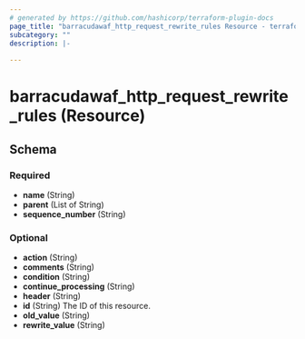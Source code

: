 ```yaml
---
# generated by https://github.com/hashicorp/terraform-plugin-docs
page_title: "barracudawaf_http_request_rewrite_rules Resource - terraform-provider-barracudawaf"
subcategory: ""
description: |-
  
---
```


# barracudawaf_http_request_rewrite_rules (Resource)





<!-- schema generated by tfplugindocs -->
## Schema

### Required

- **name** (String)
- **parent** (List of String)
- **sequence_number** (String)

### Optional

- **action** (String)
- **comments** (String)
- **condition** (String)
- **continue_processing** (String)
- **header** (String)
- **id** (String) The ID of this resource.
- **old_value** (String)
- **rewrite_value** (String)


